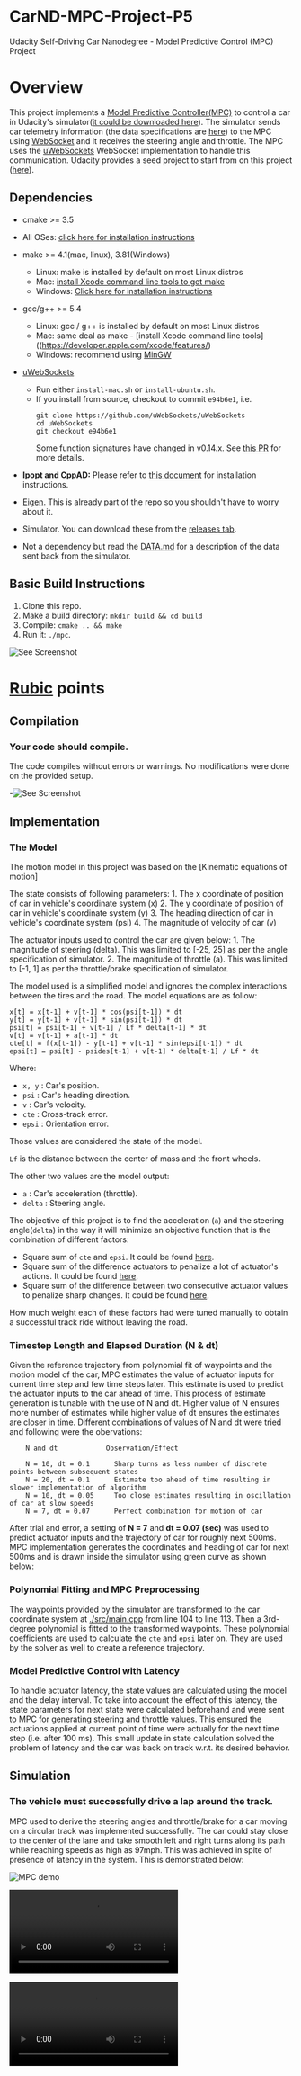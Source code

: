 # CarND-MPC-Project-P5
Udacity Self-Driving Car Nanodegree - Model Predictive Control (MPC) Project

# Overview

This project implements a [Model Predictive Controller(MPC)](https://en.wikipedia.org/wiki/Model_predictive_control) to control a car in Udacity's simulator([it could be downloaded here](https://github.com/udacity/self-driving-car-sim/releases)). The simulator sends car telemetry information (the data specifications are [here](./DATA.md)) to the MPC using [WebSocket](https://en.wikipedia.org/wiki/WebSocket) and it receives the steering angle and throttle. The MPC uses the [uWebSockets](https://github.com/uNetworking/uWebSockets) WebSocket implementation to handle this communication. Udacity provides a seed project to start from on this project ([here](https://github.com/udacity/CarND-MPC-Project)).


## Dependencies

* cmake >= 3.5
 * All OSes: [click here for installation instructions](https://cmake.org/install/)
* make >= 4.1(mac, linux), 3.81(Windows)
  * Linux: make is installed by default on most Linux distros
  * Mac: [install Xcode command line tools to get make](https://developer.apple.com/xcode/features/)
  * Windows: [Click here for installation instructions](http://gnuwin32.sourceforge.net/packages/make.htm)
* gcc/g++ >= 5.4
  * Linux: gcc / g++ is installed by default on most Linux distros
  * Mac: same deal as make - [install Xcode command line tools]((https://developer.apple.com/xcode/features/)
  * Windows: recommend using [MinGW](http://www.mingw.org/)
* [uWebSockets](https://github.com/uWebSockets/uWebSockets)
  * Run either `install-mac.sh` or `install-ubuntu.sh`.
  * If you install from source, checkout to commit `e94b6e1`, i.e.
    ```
    git clone https://github.com/uWebSockets/uWebSockets
    cd uWebSockets
    git checkout e94b6e1
    ```
    Some function signatures have changed in v0.14.x. See [this PR](https://github.com/udacity/CarND-MPC-Project/pull/3) for more details.

* **Ipopt and CppAD:** Please refer to [this document](https://github.com/udacity/CarND-MPC-Project/blob/master/install_Ipopt_CppAD.md) for installation instructions.
* [Eigen](http://eigen.tuxfamily.org/index.php?title=Main_Page). This is already part of the repo so you shouldn't have to worry about it.
* Simulator. You can download these from the [releases tab](https://github.com/udacity/self-driving-car-sim/releases).
* Not a dependency but read the [DATA.md](./DATA.md) for a description of the data sent back from the simulator.


## Basic Build Instructions

1. Clone this repo.
2. Make a build directory: `mkdir build && cd build`
3. Compile: `cmake .. && make`
4. Run it: `./mpc`.

![See Screenshot](./images/Build1.PNG)

# [Rubic](https://review.udacity.com/#!/rubrics/896/view) points

## Compilation

### Your code should compile.

The code compiles without errors or warnings. No modifications were done on the provided setup.

-![See Screenshot](./images/Build2.PNG)

## Implementation

### The Model

  The motion model in this project was based on the [Kinematic equations of motion]
    
  The state consists of following parameters:
    1. The x coordinate of position of car in vehicle's coordinate system (x)
    2. The y coordinate of position of car in vehicle's coordinate system (y)
    3. The heading direction of car in vehicle's coordinate system (psi)
    4. The magnitude of velocity of car (v)
    
  The actuator inputs used to control the car are given below:
    1. The magnitude of steering (delta). This was limited to [-25, 25] as per the angle specification of simulator.
    2. The magnitude of throttle (a). This was limited to [-1, 1] as per the throttle/brake specification of simulator.
    

The model used is a simplified model and ignores the complex interactions between the tires and the road. The model equations are as follow:

```
x[t] = x[t-1] + v[t-1] * cos(psi[t-1]) * dt
y[t] = y[t-1] + v[t-1] * sin(psi[t-1]) * dt
psi[t] = psi[t-1] + v[t-1] / Lf * delta[t-1] * dt
v[t] = v[t-1] + a[t-1] * dt
cte[t] = f(x[t-1]) - y[t-1] + v[t-1] * sin(epsi[t-1]) * dt
epsi[t] = psi[t] - psides[t-1] + v[t-1] * delta[t-1] / Lf * dt
```

Where:

- `x, y` : Car's position.
- `psi` : Car's heading direction.
- `v` : Car's velocity.
- `cte` : Cross-track error.
- `epsi` : Orientation error.

Those values are considered the state of the model.

 `Lf` is the distance between the center of mass and the front wheels. 
 
 The other two values are the model output:

- `a` : Car's acceleration (throttle).
- `delta` : Steering angle.

The objective of this project is to find the acceleration (`a`) and the steering angle(`delta`) in the way it will minimize an objective function that is the combination of different factors:

- Square sum of `cte` and `epsi`. It could be found [here](./src/MPC.cpp#L55).
- Square sum of the difference actuators to penalize a lot of actuator's actions. It could be found [here](./src/MPC.cpp#L62).
- Square sum of the difference between two consecutive actuator values to penalize sharp changes. It could be found [here](./src/MPC.cpp#L69).

How much weight each of these factors had were tuned manually to obtain a successful track ride without leaving the road.

### Timestep Length and Elapsed Duration (N & dt)

  Given the reference trajectory from polynomial fit of waypoints and the motion model of the car, MPC estimates the value of actuator inputs for current time step and few time steps later. This estimate is used to predict the actuator inputs to the car ahead of time. This process of estimate generation is tunable with the use of N and dt. Higher value of N ensures more number of estimates while higher value of dt ensures the estimates are closer in time.
  Different combinations of values of N and dt were tried and following were the obervations:
    
        N and dt            Observation/Effect
        
        N = 10, dt = 0.1	  Sharp turns as less number of discrete points between subsequent states
        N = 20, dt = 0.1	  Estimate too ahead of time resulting in slower implementation of algorithm
        N = 10, dt = 0.05	  Too close estimates resulting in oscillation of car at slow speeds
        N = 7, dt = 0.07	  Perfect combination for motion of car

  After trial and error, a setting of **N = 7** and **dt = 0.07 (sec)** was used to predict actuator inputs and the trajectory of car for roughly next 500ms. MPC implementation generates the coordinates and heading of car for next 500ms and is drawn inside the simulator using green curve as shown below:
    


### Polynomial Fitting and MPC Preprocessing

The waypoints provided by the simulator are transformed to the car coordinate system at [./src/main.cpp](./src/main.cpp#L104) from line 104 to line 113. Then a 3rd-degree polynomial is fitted to the transformed waypoints. These polynomial coefficients are used to calculate the `cte` and `epsi` later on. They are used by the solver as well to create a reference trajectory.

### Model Predictive Control with Latency

To handle actuator latency, the state values are calculated using the model and the delay interval. To take into account the effect of this latency, the state parameters for next state were calculated beforehand and were sent to MPC for generating steering and throttle values. This ensured the actuations applied at current point of time were actually for the next time step (i.e. after 100 ms). This small update in state calculation solved the problem of latency and the car was back on track w.r.t. its desired behavior.

## Simulation 

### The vehicle must successfully drive a lap around the track.

MPC used to derive the steering angles and throttle/brake for a car moving on a circular track was implemented successfully. The car could stay close to the center of the lane and take smooth left and right turns along its path while reaching speeds as high as 97mph. This was achieved in spite of presence of latency in the system. This is demonstrated below:

![MPC demo](./images/video-snap.PNG)


![MPC demo](./images/mpc_simulation.mp4)


![MPC demo](./images/mpc_simulation_short.mp4) 
